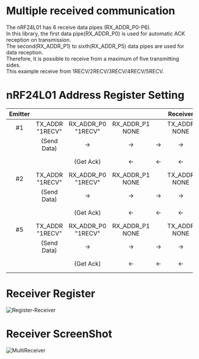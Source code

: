 # Multiple received communication   
The nRF24L01 has 6 receive data pipes (RX_ADDR_P0-P6).   
In this library, the first data pipe(RX_ADDR_P0) is used for automatic ACK reception on transmission.   
The second(RX_ADDR_P1) to sixth(RX_ADDR_P5) data pipes are used for data reception.   
Therefore, it is possible to receive from a maximum of five transmitting sides.   
This example receive from 1RECV/2RECV/3RECV/4RECV/5RECV.   

# nRF24L01 Address Register Setting
|Emitter|||||Receiver||||||
|:-:|:-:|:-:|:-:|:-:|:-:|:-:|:-:|:-:|:-:|:-:|
|#1|TX_ADDR<br>"1RECV"|RX_ADDR_P0<br>"1RECV"|RX_ADDR_P1<br>NONE||TX_ADDR<br>NONE|RX_ADDR_P0<br>NONE|RX_ADDR_P1<br>"1RECV"|RX_ADDR_P2<br>"2RECV"|RX_ADDR_P5<br>"5RECV"||
||(Send Data)|->|->|->|->|->|(Get Data)|||Data to Receiver|
|||(Get Ack)|<-|<-|<-|<-|(Send Ack)|||Ack to Emitter|
|#2|TX_ADDR<br>"1RECV"|RX_ADDR_P0<br>"1RECV"|RX_ADDR_P1<br>NONE||TX_ADDR<br>NONE|RX_ADDR_P0<br>NONE|RX_ADDR_P1<br>"1RECV"|RX_ADDR_P2<br>"2RECV"|RX_ADDR_P5<br>"5RECV"||
||(Send Data)|->|->|->|->|->|->|(Get Data)||Data to Receiver|
|||(Get Ack)|<-|<-|<-|<-|<-|(Send Ack)||Ack to Emitter|
|#5|TX_ADDR<br>"1RECV"|RX_ADDR_P0<br>"1RECV"|RX_ADDR_P1<br>NONE||TX_ADDR<br>NONE|RX_ADDR_P0<br>NONE|RX_ADDR_P1<br>"1RECV"|RX_ADDR_P2<br>"2RECV"|RX_ADDR_P5<br>"5RECV"||
||(Send Data)|->|->|->|->|->|->|->|(Get Data)|Data to Receiver|
|||(Get Ack)|<-|<-|<-|<-|<-|<-|(Send Ack)|Ack to Emitter|


# Receiver Register
![Register-Receiver](https://github.com/nopnop2002/Arduino-STM32-nRF24L01/assets/6020549/5bf35e2c-22a7-4c5b-8de7-b945cbfeb28b)

# Receiver ScreenShot
![MultiReceiver](https://github.com/nopnop2002/Arduino-STM32-nRF24L01/assets/6020549/5a7a4278-7890-48c5-aa42-45c886f7ed84)
